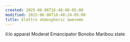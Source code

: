 ```yaml
---
created: 2025-06-06T16:48:08-05:00
modified: 2025-06-06T16:48:24-05:00
title: Elettro atmospheric awesome
---
```


il:lo
apparat
Moderat
Emancipator
Bonobo
Maribou state

